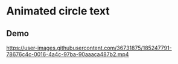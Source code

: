 # Animated circle text

## Demo

https://user-images.githubusercontent.com/36731875/185247791-78676c4c-0016-4a4c-97ba-90aaaca487b2.mp4

